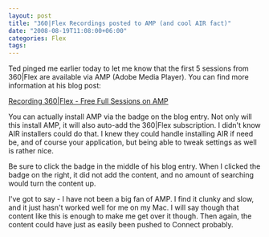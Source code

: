 ```yaml
---
layout: post
title: "360|Flex Recordings posted to AMP (and cool AIR fact)"
date: "2008-08-19T11:08:00+06:00"
categories: Flex 
tags: 
---
```


Ted pinged me earlier today to let me know that the first 5 sessions from 360|Flex are available via AMP (Adobe Media Player). You can find more information at his blog post:

<a href="http://www.onflex.org/ted/2008/08/recording-360flex-free-full-sessions-on.php">Recording 360|Flex - Free Full Sessions on AMP</a>

You can actually install AMP via the badge on the blog entry. Not only will this install AMP, it will also auto-add the 360|Flex subscription. I didn't know AIR installers could do that. I knew they could handle installing AIR if need be, and of course your application, but being able to tweak settings as well is rather nice.

Be sure to click the badge in the middle of his blog entry. When I clicked the badge on the right, it did not add the content, and no amount of searching would turn the content up. 

I've got to say - I have not been a big fan of AMP. I find it clunky and slow, and it just hasn't worked well for me on my Mac. I will say though that content like this is enough to make me get over it though. Then again, the content could have just as easily been pushed to Connect probably.